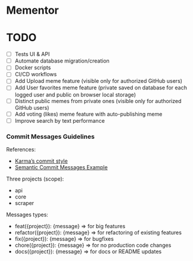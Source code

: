 # Mementor

# TODO
- [ ] Tests UI & API
- [ ] Automate database migration/creation
- [ ] Docker scripts
- [ ] CI/CD workflows
- [ ] Add Upload meme feature (visible only for authorized GitHub users)
- [ ] Add User favorites meme feature (private saved on database for each logged user and public on browser local storage)
- [ ] Distinct public memes from private ones (visible only for authorized GitHub users)
- [ ] Add voting (likes) meme feature with auto-publishing meme
- [ ] Improve search by text performance

### Commit Messages Guidelines

References:
- [Karma’s commit style](http://karma-runner.github.io/0.10/dev/git-commit-msg.html)
- [Semantic Commit Messages Example](https://sparkbox.com/foundry/semantic_commit_messages)

Three projects (scope): 
- api
- core
- scraper

Messages types: 
- feat({project}): {message} => for big features
- refactor({project}): {message} => for refactoring of existing features
- fix({project}): {message} => for bugfixes
- chore({project}): {message} => for no production code changes
- docs({project}): {message} => for docs or README updates
